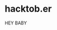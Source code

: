 # hacktob.er
<HTML>
    <HEAD> <TITLE>HACKTOBERFEST 2020 </TITLE></HEAD>
    <BODY>HEY BABY</BODY>
</HTML>